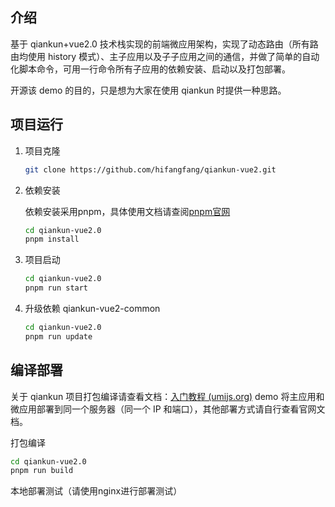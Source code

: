 ## 介绍

基于 qiankun+vue2.0 技术栈实现的前端微应用架构，实现了动态路由（所有路由均使用 history 模式）、主子应用以及子子应用之间的通信，并做了简单的自动化脚本命令，可用一行命令所有子应用的依赖安装、启动以及打包部署。

开源该 demo 的目的，只是想为大家在使用 qiankun 时提供一种思路。

## 项目运行

1. 项目克隆

   ```bash
   git clone https://github.com/hifangfang/qiankun-vue2.git
   ```

2. 依赖安装

   依赖安装采用pnpm，具体使用文档请查阅[pnpm官网](https://www.pnpm.cn)

   ```bash
   cd qiankun-vue2.0
   pnpm install
   ```

3. 项目启动

   ```bash
   cd qiankun-vue2.0
   pnpm run start
   ```

4. 升级依赖 qiankun-vue2-common

   ```bash
   cd qiankun-vue2.0
   pnpm run update
   ```

## 编译部署

关于 qiankun 项目打包编译请查看文档：[入门教程 (umijs.org)](https://qiankun.umijs.org/zh/cookbook#场景-1：主应用和微应用部署到同一个服务器（同一个-ip-和端口）) demo 将主应用和微应用部署到同一个服务器（同一个 IP 和端口），其他部署方式请自行查看官网文档。

打包编译

```bash
cd qiankun-vue2.0
pnpm run build
```

本地部署测试（请使用nginx进行部署测试）

